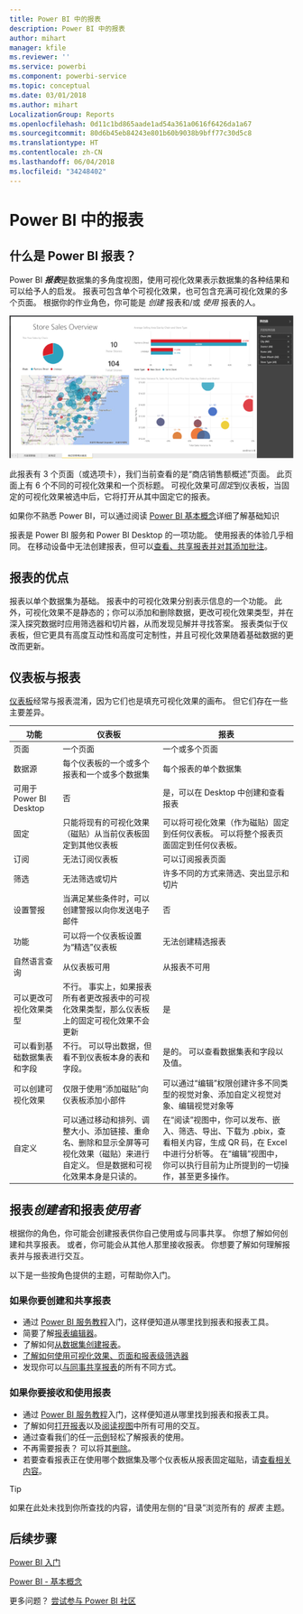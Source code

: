 ```yaml
---
title: Power BI 中的报表
description: Power BI 中的报表
author: mihart
manager: kfile
ms.reviewer: ''
ms.service: powerbi
ms.component: powerbi-service
ms.topic: conceptual
ms.date: 03/01/2018
ms.author: mihart
LocalizationGroup: Reports
ms.openlocfilehash: 0d11c1bd865aade1ad54a361a0616f6426da1a67
ms.sourcegitcommit: 80d6b45eb84243e801b60b9038b9bff77c30d5c8
ms.translationtype: HT
ms.contentlocale: zh-CN
ms.lasthandoff: 06/04/2018
ms.locfileid: "34248402"
---
```

# <a name="reports-in-power-bi"></a>Power BI 中的报表
## <a name="what-is-a-power-bi-report"></a>什么是 Power BI 报表？
Power BI ***报表***是数据集的多角度视图，使用可视化效果表示数据集的各种结果和可以给予人的启发。  报表可包含单个可视化效果，也可包含充满可视化效果的多个页面。 根据你的作业角色，你可能是 *创建* 报表和/或 *使用* 报表的人。

![报表页](media/service-reports/reportview.png)

此报表有 3 个页面（或选项卡），我们当前查看的是“商店销售额概述”页面。 此页面上有 6 个不同的可视化效果和一个页标题。 可视化效果可*固定*到仪表板，当固定的可视化效果被选中后，它将打开从其中固定它的报表。

如果你不熟悉 Power BI，可以通过阅读 [Power BI 基本概念](service-basic-concepts.md)详细了解基础知识

报表是 Power BI 服务和 Power BI Desktop 的一项功能。 使用报表的体验几乎相同。 在移动设备中无法创建报表，但可以[查看、共享报表并对其添加批注](mobile-reports-in-the-mobile-apps.md)。

## <a name="advantages-of-reports"></a>报表的优点
报表以单个数据集为基础。 报表中的可视化效果分别表示信息的一个功能。 此外，可视化效果不是静态的；你可以添加和删除数据，更改可视化效果类型，并在深入探究数据时应用筛选器和切片器，从而发现见解并寻找答案。 报表类似于仪表板，但它更具有高度互动性和高度可定制性，并且可视化效果随着基础数据的更改而更新。

## <a name="dashboards-versus-reports"></a>仪表板与报表
[仪表板](service-dashboards.md)经常与报表混淆，因为它们也是填充可视化效果的画布。 但它们存在一些主要差异。  

| **功能** | **仪表板** | **报表** |
| --- | --- | --- |
| 页面 |一个页面 |一个或多个页面 |
| 数据源 |每个仪表板的一个或多个报表和一个或多个数据集 |每个报表的单个数据集 |
| 可用于 Power BI Desktop |否 |是，可以在 Desktop 中创建和查看报表 |
| 固定 |只能将现有的可视化效果（磁贴）从当前仪表板固定到其他仪表板 |可以将可视化效果（作为磁贴）固定到任何仪表板。 可以将整个报表页面固定到任何仪表板。 |
| 订阅 |无法订阅仪表板 |可以订阅报表页面 |
| 筛选 |无法筛选或切片 |许多不同的方式来筛选、突出显示和切片 |
| 设置警报 |当满足某些条件时，可以创建警报以向你发送电子邮件 |否 |
| 功能 |可以将一个仪表板设置为“精选”仪表板 |无法创建精选报表 |
| 自然语言查询 |从仪表板可用 |从报表不可用 |
| 可以更改可视化效果类型 |不行。 事实上，如果报表所有者更改报表中的可视化效果类型，那么仪表板上的固定可视化效果不会更新 |是 |
| 可以看到基础数据集表和字段 |不行。 可以导出数据，但看不到仪表板本身的表和字段。 |是的。 可以查看数据集表和字段以及值。 |
| 可以创建可视化效果 |仅限于使用“添加磁贴”向仪表板添加小部件 |可以通过“编辑”权限创建许多不同类型的视觉对象、添加自定义视觉对象、编辑视觉对象等 |
| 自定义 |可以通过移动和排列、调整大小、添加链接、重命名、删除和显示全屏等可视化效果（磁贴）来进行自定义。 但是数据和可视化效果本身是只读的。 |在“阅读”视图中，你可以发布、嵌入、筛选、导出、下载为 .pbix，查看相关内容，生成 QR 码，在 Excel 中进行分析等。  在“编辑”视图中，你可以执行目前为止所提到的一切操作，甚至更多操作。 |

## <a name="report-creators-and-report-consumers"></a>报表***创建者***和报表***使用者***
根据你的角色，你可能会创建报表供你自己使用或与同事共享。 你想了解如何创建和共享报表。 或者，你可能会从其他人那里接收报表。 你想要了解如何理解报表并与报表进行交互。

以下是一些按角色提供的主题，可帮助你入门。

### <a name="if-you-will-be-creating-and-sharing-reports"></a>如果你要创建和共享报表
* 通过 [Power BI 服务教程](service-basic-concepts.md)入门，这样便知道从哪里找到报表和报表工具。
* 简要了解[报表编辑器](service-the-report-editor-take-a-tour.md)。
* 了解如何[从数据集创建报表](service-report-create-new.md)。
* [了解如何使用可视化效果、页面和报表级筛选器](power-bi-how-to-report-filter.md)
* 发现你可以[与同事共享报表](service-share-dashboards.md)的所有不同方式。

### <a name="if-you-will-be-receiving-and-consuming-reports"></a>如果你要接收和使用报表
* 通过 [Power BI 服务教程](service-basic-concepts.md)入门，这样便知道从哪里找到报表和报表工具。
* 了解如何[打开报表](service-report-open.md)以及[阅读视图](service-reading-view-and-editing-view.md)中所有可用的交互。
* 通过查看我们的任一[示例](sample-tutorial-connect-to-the-samples.md)轻松了解报表的使用。  
* 不再需要报表？ 可以将其[删除](service-delete.md)。
* 若要查看报表正在使用哪个数据集及哪个仪表板从报表固定磁贴，请[查看相关内容](service-related-content.md)。

> [!TIP]
> 如果在此处未找到你所查找的内容，请使用左侧的“目录”浏览所有的 *报表* 主题。
> 
> 

## <a name="next-steps"></a>后续步骤
[Power BI 入门](service-get-started.md) 

[Power BI - 基本概念](service-basic-concepts.md)

更多问题？ [尝试参与 Power BI 社区](http://community.powerbi.com/)

